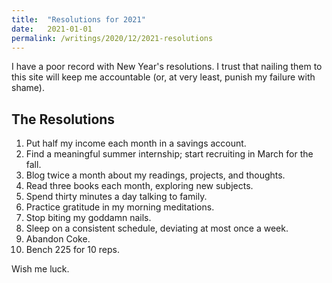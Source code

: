 ```yaml
---
title:  "Resolutions for 2021"
date:   2021-01-01
permalink: /writings/2020/12/2021-resolutions
---
```


I have a poor record with New Year's resolutions. I trust that nailing them to this site will keep me accountable (or, at very least, punish my failure with shame).

## The Resolutions

1. Put half my income each month in a savings account.
2. Find a meaningful summer internship; start recruiting in March for the fall.
3. Blog twice a month about my readings, projects, and thoughts.
4. Read three books each month, exploring new subjects.
5. Spend thirty minutes a day talking to family.
6. Practice gratitude in my morning meditations.
7. Stop biting my goddamn nails.
8. Sleep on a consistent schedule, deviating at most once a week.
9. Abandon Coke.
10. Bench 225 for 10 reps.

Wish me luck.